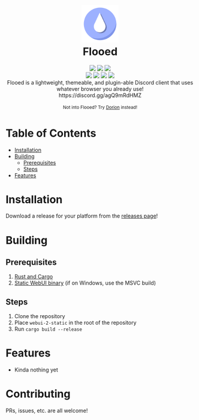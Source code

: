 <h1 align="center">
 <img height="100px" src="https://raw.githubusercontent.com/SpikeHD/Flooed/main/assets/icon.png" />
 <br />
 Flooed
</h1>
<div align="center">
 <img src="https://img.shields.io/github/actions/workflow/status/SpikeHD/Flooed/build.yml" />
 <img src="https://img.shields.io/github/package-json/v/SpikeHD/Flooed" />
 <img src="https://img.shields.io/github/repo-size/SpikeHD/Flooed" />
</div>
<div align="center">
 <img src="https://img.shields.io/github/commit-activity/m/SpikeHD/Flooed" />
 <img src="https://img.shields.io/github/release-date/SpikeHD/Flooed" />
 <img src="https://img.shields.io/github/stars/SpikeHD/Flooed" />
 <img src="https://img.shields.io/github/downloads/SpikeHD/Flooed/total" />
</div>

<div align="center">
  Flooed is a lightweight, themeable, and plugin-able Discord client that uses whatever browser you already use!
  <br />
  https://discord.gg/agQ9mRdHMZ

  <br />
  <br />
  <sup>Not into Flooed? Try <a href="https://github.com/SpikeHD/Dorion">Dorion</a> instead!</sup>
</div>

# Table of Contents

* [Installation](#installation)
* [Building](#building)
  * [Prerequisites](#prerequisites)
  * [Steps](#steps)
* [Features](#features)

# Installation

Download a release for your platform from the [releases page](https://github.com/SpikeHD/Flooed/releases)!

# Building

## Prerequisites

1. [Rust and Cargo](https://www.rust-lang.org/tools/install)
2. [Static WebUI binary](https://github.com/webui-dev/webui/actions/workflows/ci.yml) (if on Windows, use the MSVC build)

## Steps

1. Clone the repository
2. Place `webui-2-static` in the root of the repository
3. Run `cargo build --release`

# Features

* Kinda nothing yet

# Contributing

PRs, issues, etc. are all welcome!